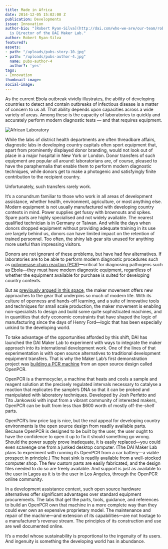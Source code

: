 ```yaml
---
title: Made in Africa
date: 2014-12-05 15:02:00 Z
publication: Developments
issue: Innovation
author-bio: "[Robert Ryan-Silva](http://dai.com/who-we-are/our-team/robert-ryan-silva)
  is Director of the DAI Maker Lab."
author: Robert Ryan-Silva
featured?: 
assets:
- path: "/uploads/pubs-story-10.jpg"
- path: "/uploads/pubs-author-4.jpg"
  name: pubs-author-4
  author?: 'yes'
tags:
- Innovation
thumbnail-image:
social-image:
---
```


<p>As the current Ebola outbreak vividly illustrates, the ability of developing countries to detect and contain outbreaks of infectious disease is a matter of concern to us all. That ability depends upon capacities across a wide variety of areas. Among these is the capacity of laboratories to quickly and accurately perform modern diagnostic tests — and that requires equipment.
</p>



![African Laboratory](/uploads/pubs-story-10.jpg "Photo credit: flickr.com/photos/dfataustralianaid") 
<p>While the labs of district health departments are often threadbare affairs, diagnostic labs in developing country capitals often sport equipment that, apart from prominently displayed donor branding, would not look out of place in a major hospital in New York or London. Donor transfers of such equipment are popular all around: laboratorians are, of course, pleased to have the paraphernalia that enable them to perform modern diagnostic techniques, while donors get to make a photogenic and satisfyingly finite contribution to the recipient country.
</p>

<p>Unfortunately, such transfers rarely work.</p>

<p>It’s a conundrum familiar to those who work in all areas of development assistance, whether health, environment, agriculture, or most anything else. Modern equipment is not usually manufactured with developing country contexts in mind. Power supplies get fussy with brownouts and spikes. Spare parts are highly specialised and not widely available. The nearest qualified technician is in Germany or Taiwan. And while the days when donors dropped equipment without providing adequate training in its use are largely behind us, donors can have limited impact on the retention of trained personnel. Too often, the shiny lab gear sits unused for anything more useful than impressing visitors.
</p>

<p>Donors are not ignorant of these problems, but have had few alternatives. If laboratories are to be able to perform modern diagnostic procedures such as <a href="http://learn.genetics.utah.edu/content/labs/pcr/">polymerase chain reaction (PCR)</a>—critical for diagnosing pathogens such as Ebola—they must have modern diagnostic equipment, regardless of whether the equipment available for purchase is suited for developing country contexts.
</p>

<p>But as <a href="articles/diy-development">previously argued in this space</a>, the maker movement offers new approaches to the gear that underpins so much of modern life. With its culture of openness and hands-off learning, and a suite of innovative tools and techniques for small scale production, the maker movement is enabling non-specialists to design and build some quite sophisticated machines, and in quantities that defy economic constraints that have shaped the logic of manufacturing since the days of Henry Ford—logic that has been especially unkind to the developing world.
</p>

<p>To take advantage of the opportunities afforded by this shift, DAI has launched the DAI Maker Lab to experiment with ways to integrate the maker approach into its international development work. One of the lines of that experimentation is with open source alternatives to traditional development equipment transfers. That is why the Maker Lab’s first demonstration project was <a href="http://www.openpcr.org/">building a PCR machine</a> from an open source design called OpenPCR.
</p>

<p>OpenPCR is a thermocycler, a machine that heats and cools a sample and reagent solution at the precisely regulated intervals necessary to catalyse a reaction that replicates the sample’s DNA so that it can be probed and manipulated with laboratory techniques. Developed by Josh Perfetto and Tito Jankowski with input from a vibrant community of interested makers, OpenPCR can be built from less than $600 worth of mostly off-the-shelf parts.
</p>

<p>OpenPCR’s low price tag is nice, but the real appeal for developing country environments is the open source design from readily available parts. Because OpenPCR is designed to be built by the user, the user ought to have the confidence to open it up to fix it should something go wrong. Should the power supply prove inadequate, it is easily replaced—you could even scavenge one from a junked desktop computer. (The DAI Maker Lab plans to experiment with running its OpenPCR from a car battery—a viable prospect in principle.) The heat sink is readily available from a well-stocked computer shop. The few custom parts are easily fabricated, and the design files needed to do so are freely available. And support is just as available to the user in Lagos as it is to the user in Los Angeles, through the OpenPCR online community.
</p>

<p>In a development assistance context, such open source hardware alternatives offer significant advantages over standard equipment procurements. The labs that get the parts, tools, guidance, and references to build an OpenPCR own that machine in a more complete way than they could ever own an expensive proprietary model. The maintenance and repair of the machine—and extension of its capabilities—are not hostage to a manufacturer’s revenue stream. The principles of its construction and use are well documented online.
</p>

<p>It’s a model whose sustainability is proportional to the ingenuity of its users. And ingenuity is something the developing world has in abundance.</p>
